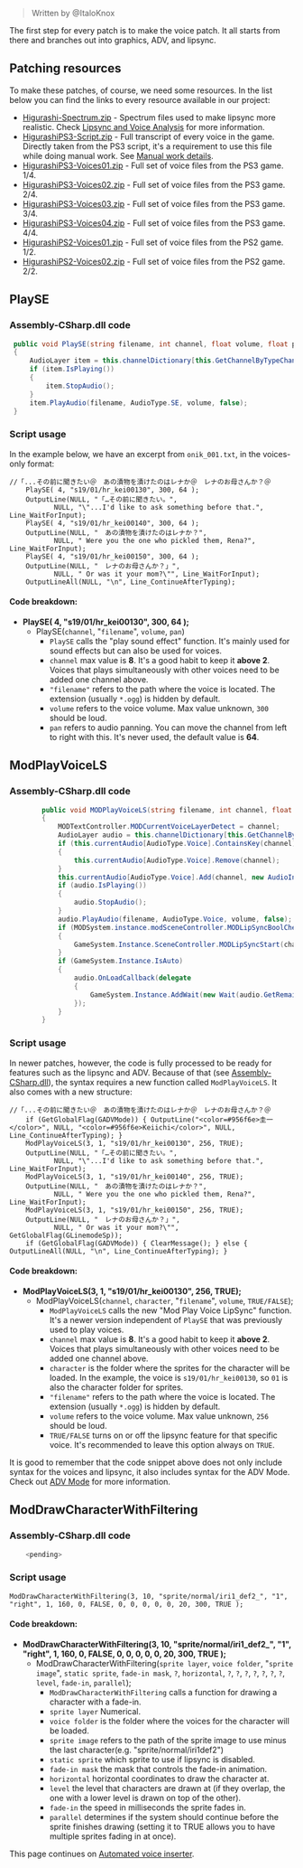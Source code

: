 > Written by @ItaloKnox

The first step for every patch is to make the voice patch. It all starts from there and branches out into graphics, ADV, and lipsync.


## Patching resources

To make these patches, of course, we need some resources. In the list below you can find the links to every resource available in our project:

* [Higurashi-Spectrum.zip](https://github.com/07th-mod/resources/releases/download/Hanyuu/Higurashi-Spectrum.zip) - Spectrum files used to make lipsync more realistic. Check [Lipsync and Voice Analysis](https://github.com/07th-mod/higurashi-dev-guides/wiki/Lipsync-and-Voice-Analysis) for more information.
* [HigurashiPS3-Script.zip](https://github.com/07th-mod/resources/releases/download/Nipah/HigurashiPS3-Script.zip) - Full transcript of every voice in the game. Directly taken from the PS3 script, it's a requirement to use this file while doing manual work. See [Manual work details](https://github.com/07th-mod/resources/releases/download/Nipah/Manual-work-details).
* [HigurashiPS3-Voices01.zip](https://github.com/07th-mod/resources/releases/download/Nipah/HigurashiPS3-Voices01.zip) - Full set of voice files from the PS3 game. 1/4.
* [HigurashiPS3-Voices02.zip](https://github.com/07th-mod/resources/releases/download/Nipah/HigurashiPS3-Voices02.zip) - Full set of voice files from the PS3 game. 2/4.
* [HigurashiPS3-Voices03.zip](https://github.com/07th-mod/resources/releases/download/Nipah/HigurashiPS3-Voices03.zip) - Full set of voice files from the PS3 game. 3/4.
* [HigurashiPS3-Voices04.zip](https://github.com/07th-mod/resources/releases/download/Nipah/HigurashiPS3-Voices04.zip) - Full set of voice files from the PS3 game. 4/4.
* [HigurashiPS2-Voices01.zip](https://github.com/07th-mod/resources/releases/download/Nipah/HigurashiPS2-Voices01.zip) - Full set of voice files from the PS2 game. 1/2.
* [HigurashiPS2-Voices02.zip](https://github.com/07th-mod/resources/releases/download/Nipah/HigurashiPS2-Voices02.zip) - Full set of voice files from the PS2 game. 2/2.


## PlaySE

### Assembly-CSharp.dll code

```csharp
 public void PlaySE(string filename, int channel, float volume, float pan)
 {
     AudioLayer item = this.channelDictionary[this.GetChannelByTypeChannel(AudioType.SE, channel)];
     if (item.IsPlaying())
     {
         item.StopAudio();
     }
     item.PlayAudio(filename, AudioType.SE, volume, false);
 }
```

### Script usage

In the example below, we have an excerpt from ``onik_001.txt``, in the voices-only format:

```
//「...その前に聞きたい＠　あの漬物を漬けたのはレナか＠　レナのお母さんか？＠
	PlaySE( 4, "s19/01/hr_kei00130", 300, 64 );
	OutputLine(NULL, "「…その前に聞きたい。",
		   NULL, "\"...I'd like to ask something before that.", Line_WaitForInput);
	PlaySE( 4, "s19/01/hr_kei00140", 300, 64 );
	OutputLine(NULL, "　あの漬物を漬けたのはレナか？",
		   NULL, " Were you the one who pickled them, Rena?", Line_WaitForInput);
	PlaySE( 4, "s19/01/hr_kei00150", 300, 64 );
	OutputLine(NULL, "　レナのお母さんか？」",
		   NULL, " Or was it your mom?\"", Line_WaitForInput);
	OutputLineAll(NULL, "\n", Line_ContinueAfterTyping);
```

#### Code breakdown:

* **PlaySE( 4, "s19/01/hr_kei00130", 300, 64 );**
    * PlaySE(``channel``, "``filename``", ``volume``, ``pan``)
        * ``PlaySE`` calls the "play sound effect" function. It's mainly used for sound effects but can also be used for voices.
        * ``channel`` max value is **8**. It's a good habit to keep it **above __2__**. Voices that plays simultaneously with other voices need to be added one channel above.
        * ``"filename"`` refers to the path where the voice is located. The extension (usually ``*.ogg``) is hidden by default.
        * ``volume`` refers to the voice volume. Max value unknown, ``300`` should be loud.
        * ``pan`` refers to audio panning. You can move the channel from left to right with this. It's never used, the default value is **64**.


## ModPlayVoiceLS

### Assembly-CSharp.dll code

```csharp
		public void MODPlayVoiceLS(string filename, int channel, float volume, int character)
		{
			MODTextController.MODCurrentVoiceLayerDetect = channel;
			AudioLayer audio = this.channelDictionary[this.GetChannelByTypeChannel(AudioType.Voice, channel)];
			if (this.currentAudio[AudioType.Voice].ContainsKey(channel))
			{
				this.currentAudio[AudioType.Voice].Remove(channel);
			}
			this.currentAudio[AudioType.Voice].Add(channel, new AudioInfo(volume, filename));
			if (audio.IsPlaying())
			{
				audio.StopAudio();
			}
			audio.PlayAudio(filename, AudioType.Voice, volume, false);
			if (MODSystem.instance.modSceneController.MODLipSyncBoolCheck(character))
			{
				GameSystem.Instance.SceneController.MODLipSyncStart(character, channel, filename);
			}
			if (GameSystem.Instance.IsAuto)
			{
				audio.OnLoadCallback(delegate
				{
					GameSystem.Instance.AddWait(new Wait(audio.GetRemainingPlayTime(), WaitTypes.WaitForVoice, null));
				});
			}
		}
```

### Script usage

In newer patches, however, the code is fully processed to be ready for features such as the lipsync and ADV. Because of that (see [Assembly-CSharp.dll](https://github.com/07th-mod/higurashi-dev-guides/wiki/assembly-csharp.dll)), the syntax requires a new function called ``ModPlayVoiceLS``. It also comes with a new structure:

```
//「...その前に聞きたい＠　あの漬物を漬けたのはレナか＠　レナのお母さんか？＠
	if (GetGlobalFlag(GADVMode)) { OutputLine("<color=#956f6e>圭一</color>", NULL, "<color=#956f6e>Keiichi</color>", NULL, Line_ContinueAfterTyping); }
	ModPlayVoiceLS(3, 1, "s19/01/hr_kei00130", 256, TRUE);
	OutputLine(NULL, "「…その前に聞きたい。",
		   NULL, "\"...I'd like to ask something before that.", Line_WaitForInput);
	ModPlayVoiceLS(3, 1, "s19/01/hr_kei00140", 256, TRUE);
	OutputLine(NULL, "　あの漬物を漬けたのはレナか？",
		   NULL, " Were you the one who pickled them, Rena?", Line_WaitForInput);
	ModPlayVoiceLS(3, 1, "s19/01/hr_kei00150", 256, TRUE);
	OutputLine(NULL, "　レナのお母さんか？」",
		   NULL, " Or was it your mom?\"", GetGlobalFlag(GLinemodeSp));
	if (GetGlobalFlag(GADVMode)) { ClearMessage(); } else { OutputLineAll(NULL, "\n", Line_ContinueAfterTyping); }
```

#### Code breakdown:

* **ModPlayVoiceLS(3, 1, "s19/01/hr_kei00130", 256, TRUE);**
    * ModPlayVoiceLS(``channel``, ``character``, "``filename``", ``volume``, ``TRUE/FALSE``);
        * ``ModPlayVoiceLS`` calls the new "Mod Play Voice LipSync" function. It's a newer version independent of ``PlaySE`` that was previously used to play voices.
        * ``channel`` max value is **8**. It's a good habit to keep it **above 2**. Voices that plays simultaneously with other voices need to be added one channel above.
        * ``character`` is the folder where the sprites for the character will be loaded. In the example, the voice is ``s19/01/hr_kei00130``, so ``01`` is also the character folder for sprites.
        * ``"filename"`` refers to the path where the voice is located. The extension (usually ``*.ogg``) is hidden by default.
        * ``volume`` refers to the voice volume. Max value unknown, ``256`` should be loud.
        * ``TRUE/FALSE`` turns on or off the lipsync feature for that specific voice. It's recommended to leave this option always on ``TRUE``.

It is good to remember that the code snippet above does not only include syntax for the voices and lipsync, it also includes syntax for the ADV Mode. Check out [ADV Mode](https://github.com/07th-mod/higurashi-dev-guides/wiki/ADV-Mode) for more information.

## ModDrawCharacterWithFiltering

### Assembly-CSharp.dll code

```csharp
	<pending>
```

### Script usage

```
ModDrawCharacterWithFiltering(3, 10, "sprite/normal/iri1_def2_", "1", "right", 1, 160, 0, FALSE, 0, 0, 0, 0, 0, 20, 300, TRUE );
```

#### Code breakdown:

* **ModDrawCharacterWithFiltering(3, 10, "sprite/normal/iri1_def2_", "1", "right", 1, 160, 0, FALSE, 0, 0, 0, 0, 0, 20, 300, TRUE );**
    * ModDrawCharacterWithFiltering(``sprite layer``, ``voice folder``, "``sprite image``", ``static sprite``, ``fade-in mask``, ``?``, ``horizontal``, ``?``, ``?``, ``?``, ``?``, ``?``, ``?``, ``?``, ``level``, ``fade-in``, ``parallel``);
        * ``ModDrawCharacterWithFiltering`` calls a function for drawing a character with a fade-in.
        * ``sprite layer`` Numerical.
        * ``voice folder`` is the folder where the voices for the character will be loaded.
        * ``sprite image`` refers to the path of the sprite image to use minus the last character(e.g. "sprite/normal/iri1def2")
        * ``static sprite`` which sprite to use if lipsync is disabled.
        * ``fade-in mask`` the mask that controls the fade-in animation.
        * ``horizontal`` horizontal coordinates to draw the character at.
        * ``level`` the level that characters are drawn at (if they overlap, the one with a lower level is drawn on top of the other).
        * ``fade-in`` the speed in milliseconds the sprite fades in.
        * ``parallel`` determines if the system should continue before the sprite finishes drawing (setting it to TRUE allows you to have multiple sprites fading in at once).

This page continues on [Automated voice inserter](https://07th-mod.com/wiki/developer/automated-voice-inserter/).
